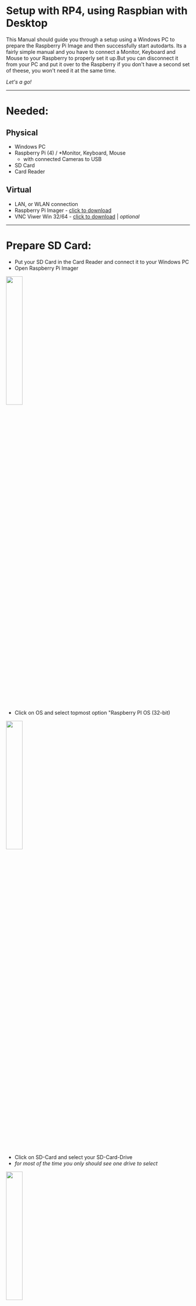 # Setup with RP4, using Raspbian with Desktop

This Manual should guide you through a setup using a Windows PC to prepare the Raspberry Pi Image and then successfully start autodarts.
Its a fairly simple manual and you have to connect a Monitor, Keyboard and Mouse to your Raspberry to properly set it up.But you can disconnect it from your PC and put it over to the Raspberry if you don't have a second set of theese, you won't need it at the same time.

*Let's a go!*

___

# Needed:

## Physical
- Windows PC
- Raspberry Pi (4)  / *Monitor, Keyboard, Mouse
  - with connected Cameras to USB
- SD Card
- Card Reader

## Virtual
- LAN, or WLAN connection
- Raspberry Pi Imager - [click to download](https://downloads.raspberrypi.org/imager/imager_latest.exe)
- VNC Viwer Win 32/64 - [click to download](https://www.realvnc.com/download/file/viewer.files/VNC-Viewer-6.21.1109-Windows.exe) | *optional*

___

# Prepare SD Card:

- Put your SD Card in the Card Reader and connect it to your Windows PC
- Open Raspberry Pi Imager
<img src="images/piimager.jpg" width="30%" height="30%">

- Click on OS and select topmost option "Raspberry PI OS (32-bit)
<img src="images/piimageros.jpg" width="30%" height="30%">

- Click on SD-Card and select your SD-Card-Drive
- *for most of the time you only should see one drive to select*
<img src="images/piimagerdrive.jpg" width="30%" height="30%">

- Hit write!

This takes about 5 minutes, depending on your SD-Card and Card-Reader and if finished should tell you to take out the SD-Card
<img src="images/piimagefinished.jpg" width="30%" height="30%">

- Now you can insert it to your Raspberry Pi and fire it up.

___

# Prepare Linux Desktop:

- When your Raspberry Pi has started its greeting you with a friendly Setup-Wizard

<img src="images/piwiz.jpg" width="30%" height="30%">

- Make your way through this wizard and select your Wifi-Connection. Updates are not Mandatory at this point, as it would take some time and is not needed.
- Also you CAN change your Password, but unless you are sure how to use Linux and its console i would recommend to leave it as it is.

<img src="images/piwiz.jpg" width="30%" height="30%"> <img src="images/piwizcount.jpg" width="30%" height="30%"> <img src="images/piwizcountpw.jpg" width="30%" height="30%">
<img src="images/piwizwifi.jpg" width="30%" height="30%"> <img src="images/piwizupdate.jpg" width="30%" height="30%">

- After finishing the Setup-Wizard its absolutely mandatory to enable SSH first. This will be your connection to your Windows PC
- For this click on the Raspberry-Menu and got to "Preferences -> Raspberry Pi Configuration"
- In the configuration Window go to the "Interfaces"-Tab and enable SSH and if you like VNC
  - VNC is a virtual Desktop environment to be used with Windows *aka : nice to have feature*

<img src="images/piwizconfig.jpg" width="30%" height="30%"> <img src="images/piwizconfig2.jpg" width="30%" height="30%">

- Now you have finished your Linux and are able to control it from your Windows PC, or you can continue on this Raspberry Desktop
- As this is the Desktop Guide it continues on the Raspberry Pi Desktop

___

## Console work:

- Open up your Console / Command Prompt. Its the black little Button on the Start-Bar
<img src="images/console.jpg" width="30%" height="30%">

- It will open up and show you this prompt (depending on your username, if you had changed while setup)
<img src="images/consolep.jpg" width="30%" height="30%">

### Install v4l-utils (and get your Camera-ID's):

- Open up your console and enter
```
sudo apt-get install v4l-utils
```
<img src="images/consoleov4l.jpg" width="30%" height="30%">

- after installing this you can list your USB-devices with the following command
```
v4l2-ctl --list-devices
```
<img src="images/consoleov4l2.jpg" width="30%" height="30%">

- Note down the first entry below your 3 cameras
  - In my case it's Video0 / Video 4 / Video2
  - Theese are your Camera ID's for later configuration in Board Manager

___

### Get Autodarts running

You can install autodarts on a Linux system by using this single command. It will automatically download the latest version and install a systemd service to automatically start autodarts on startup. You might have to install curl on your machine beforehand. You can do so with sudo apt install curl.
```
bash <(curl -sL get.autodarts.io)
```
If you do not want the autostart systemd service to be installed, you can use the -n flag as follows.
```
bash <(curl -sL get.autodarts.io) -n
```
If you want to install a specific version, say, 0.16.0, then you can append the required version to the command as follows. This can be helpful if you want to downgrade to an earlier version. This also works with the -n flag from before.
```
bash <(curl -sL get.autodarts.io) 0.16.0
```
You can control the the autodarts.service with the systemctl command.
```
sudo systemctl start autodarts
sudo systemctl stop autodarts
sudo systemctl restart autodarts
sudo systemctl status autodarts
sudo systemctl disable autodarts
sudo systemctl enable autodarts
```
If you want to see the log output, you can use the following command.
```
journalctl -u autodarts -f
```
For Windows and MacOS, which are not well tested, you can go to the releases pages and download the individual versions directly from there. Make sure that you download the correct version for your Mac, Intel vs Apple Silicon (amd64 vs arm64).

<img src="images/consoleauto.jpg" width="30%" height="30%">


## Cheering up - it's running!

- Continue with next Steps like Configuration or Calibration according to the Full Manual
  - [The Full Manual](https://github.com/autodarts/docs#readme)
- Best would be to get the Autodarts in the Autostart so that the program is running when you power on the Raspberry Pi
  -  [This Section of the Manual for Autodarts](https://github.com/autodarts/docs#setup-autostart-for-autodarts)



